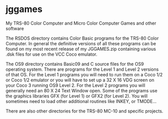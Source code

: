 # jggames
My TRS-80 Color Computer and Micro Color Computer Games and other software

The RSDOS directory contains Color Basic programs for the TRS-80 Color Computer.  In general the definitive versions of all these programs can be found
on my most recent release of my JGGAMES.zip containing various .dsk files for use on the VCC Coco emulator.

The OS9 directory contains Basic09 and C source files for the OS9 operating system. There are programs for the Level 1 and Level 2 versions of that OS.
For the Level 1 programs you will need to run them on a Coco 1/2 or Coco 1/2 emulator or you will have to set up a 32 X 16 VDG screen on your Coco 3 running OS9 Level 2.
For the Level 2 programs you will generally need an 80 X 24 Text Window open. Some of the programs use the graphics libraries GFX (for Level 1) or GFX2 (for Level 2).
You will sometimes need to load other additional routines like INKEY, or TMODE...

There are also other directories for the TRS-80 MC-10 and specific projects.
